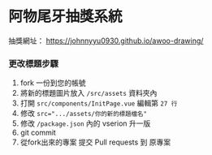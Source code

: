 # 阿物尾牙抽獎系統

抽獎網址： https://johnnyyu0930.github.io/awoo-drawing/


### 更改標題步驟

1. fork 一份到您的帳號
2. 將新的標題圖片放入 `/src/assets` 資料夾內
3. 打開 `src/components/InitPage.vue` 編輯第 `27 行`
4. 修改 `src=".../assets/你的新的標題檔名"`
5. 修改 `/package.json` 內的 vserion 升一版
6. git commit
7. 從fork出來的專案 提交 Pull requests 到 原專案
